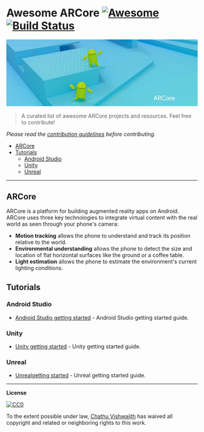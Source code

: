 # Awesome ARCore [![Awesome](https://cdn.rawgit.com/sindresorhus/awesome/d7305f38d29fed78fa85652e3a63e154dd8e8829/media/badge.svg)](https://github.com/sindresorhus/awesome) [![Build Status](https://travis-ci.org/iamchathu/awesome-arcore.svg)](https://travis-ci.org/iamchathu/awesome-arcore)

![ARCore](ARCore.jpg)

>A curated list of awesome ARCore projects and resources. Feel free to contribute!

*Please read the [contribution guidelines](contributing.md) before contributing.*

- [ARCore](#arcore)
- [Tutorials](#tutorials)
    - [Android Studio](#android-studio)
    - [Unity](#unity)
    - [Unreal](#unreal)

---

## ARCore

ARCore is a platform for building augmented reality apps on Android. ARCore uses three key technologies to integrate virtual content with the real world as seen through your phone's camera:

* **Motion tracking** allows the phone to understand and track its position relative to the world.
* **Environmental understanding** allows the phone to detect the size and location of flat horizontal surfaces like the ground or a coffee table.
* **Light estimation** allows the phone to estimate the environment's current lighting conditions.

## Tutorials

### Android Studio
- [Android Studio getting started](https://developers.google.com/ar/develop/java/getting-started) - Android Studio getting started guide.

### Unity
- [Unity getting started](https://developers.google.com/ar/develop/unity/getting-started) - Unity getting started guide.

### Unreal
- [Unrealgetting started](https://developers.google.com/ar/develop/unreal/getting-started) - Unreal getting started guide.



--- 
**License**

[![CC0](http://mirrors.creativecommons.org/presskit/buttons/88x31/svg/cc-zero.svg)](https://creativecommons.org/publicdomain/zero/1.0/)

To the extent possible under law, [Chathu Vishwajith](https://chathu.me) has waived all copyright and related or neighboring rights to this work.






